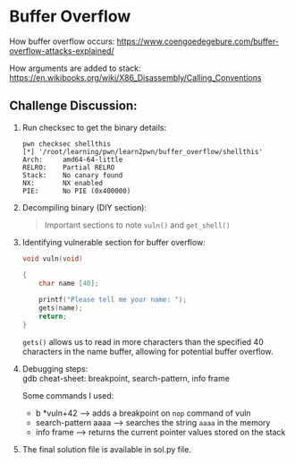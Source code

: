 # Buffer Overflow

How buffer overflow occurs: https://www.coengoedegebure.com/buffer-overflow-attacks-explained/

How arguments are added to stack: https://en.wikibooks.org/wiki/X86_Disassembly/Calling_Conventions

## Challenge Discussion:

1. Run checksec to get the binary details:

	```
	pwn checksec shellthis                                                                                
	[*] '/root/learning/pwn/learn2pwn/buffer_overflow/shellthis'
    Arch:     amd64-64-little
    RELRO:    Partial RELRO
    Stack:    No canary found
    NX:       NX enabled
    PIE:      No PIE (0x400000)
	```
1. Decompiling binary (DIY section):  
    >Important sections to note `vuln()` and `get_shell()`

1. Identifying vulnerable section for buffer overflow:

    ```c
    void vuln(void)

    {
        char name [40];
        
        printf("Please tell me your name: ");
        gets(name);
        return;
    }
    ```

    `gets()` allows us to read in more characters than the specified 40 characters in the name buffer, allowing for potential buffer overflow.

1. Debugging steps:  
    gdb cheat-sheet: breakpoint, search-pattern, info frame

    Some commands I used:
    -  b *vuln+42 --> adds a breakpoint on `nop` command of vuln 
    - search-pattern aaaa --> searches the string `aaaa` in the memory 
    - info frame --> returns the current pointer values stored on the stack   


1. The final solution file is available in sol.py file.
